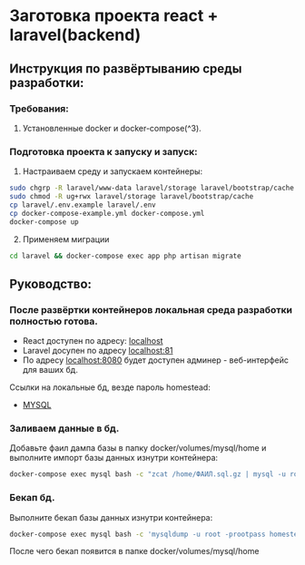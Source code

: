 # Заготовка проекта react + laravel(backend)
## Инструкция по развёртыванию среды разработки:
### Требования:
1. Установленные docker и docker-compose(^3).

### Подготовка проекта к запуску и запуск:  
1. Настраиваем среду и запускаем контейнеры:
```bash
sudo chgrp -R laravel/www-data laravel/storage laravel/bootstrap/cache
sudo chmod -R ug+rwx laravel/storage laravel/bootstrap/cache
cp laravel/.env.example laravel/.env
cp docker-compose-example.yml docker-compose.yml
docker-compose up
```

2. Применяем миграции
```bash
cd laravel && docker-compose exec app php artisan migrate
```

## Руководство:
### После развёртки контейнеров локальная среда разработки полностью готова.  
- React доступен по адресу: [localhost](http://localhost)
- Laravel досупен по адресу [localhost:81](http://localhost:81)
- По адресу [localhost:8080](http://localhost:8080) будет доступен админер - веб-интерфейс для ваших бд.  

Ссылки на локальные бд, везде пароль homestead:
- [MYSQL](http://localhost:8080/?server=mysql&username=homestead&db=homestead)

### Заливаем данные в бд.
Добавьте фаил дампа базы в папку docker/volumes/mysql/home и выполните импорт базы данных изнутри контейнера:
```bash
docker-compose exec mysql bash -c "zcat /home/ФАИЛ.sql.gz | mysql -u root -prootpass -h 127.0.0.1 --ssl-mode=DISABLED homestead"
```

### Бекап бд.
Выполните бекап базы данных изнутри контейнера:
```bash
docker-compose exec mysql bash -c 'mysqldump -u root -prootpass homestead | gzip > /home/backup$(date +%F).sql.gz'
```
После чего бекап появится в папке docker/volumes/mysql/home
